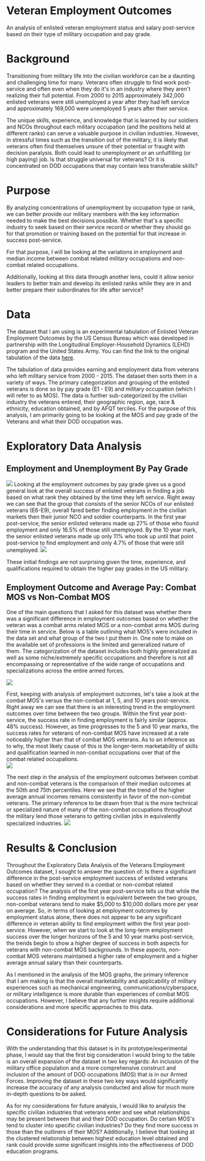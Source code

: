 # Veteran Employment Outcomes
An analysis of enlisted veteran employment status and salary post-service based on their type of military occupation and pay grade.

# Background
Transitioning from military life into the civilian workforce can be a daunting and challenging time for many. Veterans often struggle to find work post-service and often even when they do it's in an industry where they aren't realizing their full potential. From 2000 to 2015 approximately 342,000 enlisted veterans were still unemployed a year after they had left service and approximately 169,000 were unemployed 5 years after their service.

The unique skills, experience, and knowledge that is learned by our soldiers and NCOs throughout each military occupation (and the positions held at different ranks) can serve a valuable purpose in civilian industries. However, in stressful times such as the transition out of the military, it is likely that veterans often find themselves unsure of their potential or fraught with decision paralysis. Both could lead to unemployment or an unfulfilling (or high paying) job. Is that struggle universal for veterans? Or it is concentrated on DOD occupations that may contain less transferable skills?

# Purpose

By analyzing concentrations of unemployment by occupation type or rank, we can better provide our military members with the key information needed to make the best decisions possible. Whether that's a specific industry to seek based on their service record or whether they should go for that promotion or training based on the potential for that increase in success post-service.

For that purpose, I will be looking at the variations in employment and median income between combat related military occupations and non-combat related occupations.

Additionally, looking at this data through another lens, could it allow senior leaders to better train and develop its enlisted ranks while they are in and better prepare their subordinates for life after service?

# Data
The dataset that I am using is an experimental tabulation of Enlisted Veteran Employment Outcomes by the US Census Bureau which was developed in partnership with the Longitudinal Employer-Household Dynamics (LEHD) program and the United States Army. You can find the link to the original tabulation of the data [here](https://lehd.ces.census.gov/data/veo_experimental.html). 

The tabulation of data provides earning and employment data from veterans who left military service from 2000 - 2015. The dataset then sorts them in a variety of ways. The primary categorization and grouping of the enlisted veterans is done so by pay grade (E1 - E9) and military occupation (which I will refer to as MOS). The data is further sub-categorized by the civilian industry the veterans entered, their geographic region, age, race & ethnicity, education obtained, and by AFQT terciles. For the purpose of this analysis, I am primarily going to be looking at the MOS and pay grade of the Veterans and what their DOD occupation was. 

# Exploratory Data Analysis

## Employment and Unemployment By Pay Grade
![](/visuals/employment_by_paygrade.png)
Looking at the employment outcomes by pay grade gives us a good general look at the overall success of enlisted veterans in finding a job based on what rank they obtained by the time they left service. Right away we can see that the group that consists of the senior NCOs of our enlisted veterans (E6-E9), overall fared better finding employment in the civilian markets then their junior NCO and soldier counterparts. In the first year post-service, the senior enlisted veterans made up 27% of those who found employment and only 16.5% of those still unemployed. By the 10 year mark, the senior enlisted veterans made up only 11% who took up until that point post-service to find employment and only 4.7% of those that were still unemployed.
![](/visuals/unemployment_by_paygrade.png)

These initial findings are not surprising given the time, experience, and qualifications required to obtain the higher pay grades in the US military. 

## Employment Outcome and Average Pay: Combat MOS vs Non-Combat MOS
One of the main questions that I asked for this dataset was whether there was a significant difference in employment outcomes based on whether the veteran was a combat arms related MOS or a non-combat arms MOS during their time in service. Below is a table outlining what MOS's were included in the data set and what group of the two I put them in. One note to make on the available set of professions is the limited and generalized nature of them. The categorization of the dataset includes both highly generalized as well as some niche/extremely specific occupations and therefore is not all encompassing or representative of the wide range of occupations and specializations across the entire armed forces.

![](/visuals/MOS_table.png)

First, keeping with analysis of employment outcomes, let's take a look at the combat MOS's versus the non-combat at 1, 5, and 10 years post-service. Right away we can see that there is an interesting trend in the employment outcomes over time between the two groups. Within the first year post-service, the success rate in finding employment is fairly similar (approx. 48% success). However, as time progresses to the 5 and 10 year marks, the success rates for veterans of non-combat MOS have increased at a rate noticeably  higher than that of combat MOS veterans. As to an inference as to why, the most likely cause of this is the longer-term marketability of skills and qualification learned in non-combat occupations over that of the combat related occupations.  
![](/visuals/MOS_employment_status_byyear_V2.png)
 
The next step in the analysis of the employment outcomes between combat and non-combat veterans is the comparison  of their median outcomes at the 50th and 75th percentiles. Here we see that the trend of the higher average annual incomes remains consistently in favor of the non-combat veterans. The primary inference to be drawn from that is the more technical or specialized nature of many of the non-combat occupations throughout the military lend those veterans to getting civilian jobs in equivalently specialized industries.
![](/visuals/MOS_income_byyear.png)

# Results & Conclusion
Throughout the Exploratory Data Analysis of the Veterans Employment Outcomes dataset, I sought to answer the question of: Is there a significant difference in the post-service employment success of enlisted veterans based on whether they served in a combat or non-combat related occupation? The analysis of the first year post-service tells us that while the success rates in finding employment is equivalent  between the two groups, non-combat veterans tend to make $5,000 to $10,000 dollars more per year on average. So, in terms of looking at employment outcomes by employment status alone, there does not appear to be any significant difference in veteran ability to find employment within the first year post-service. However, when we start to look at the long-term employment success over the longer horizons of the 5 and 10 year marks post-service, the trends begin to show a higher degree of success in both aspects for veterans with non-combat MOS backgrounds. In these aspects, non-combat MOS veterans maintained a higher rate of employment and a higher average annual salary than their counterparts. 

As I mentioned in the analysis of the MOS graphs, the primary inference that I am making is that the overall marketability and applicability of military experiences such as mechanical engineering, communications/cyberspace, or military intelligence is more durable than experiences of combat MOS occupations. However, I believe that any further insights require additional considerations and more specific approaches to this data.

# Considerations for Future Analysis

With the understanding that this dataset is in its prototype/experimental phase, I would say that the first big consideration I would bring to the table is an overall expansion of the dataset in two key regards: An inclusion of the military office population and a more comprehensive construct and inclusion of the amount of DOD occupations (MOS) that is in our Armed Forces. Improving the dataset in these two key ways would significantly increase the accuracy of any analysis conducted and allow for much more in-depth questions to be asked. 

As for my considerations for future analysis, I would like to analysis the specific civilian industries that veterans enter and see what relationships may be present between that and their DOD occupation. Do certain MOS's tend to cluster into specific civilian industries? Do they find more success in those than the outliners of their MOS? Additionally, I believe that looking at the clustered relationship between highest education level obtained and rank could provide some significant insights into the effectiveness of DOD education programs.